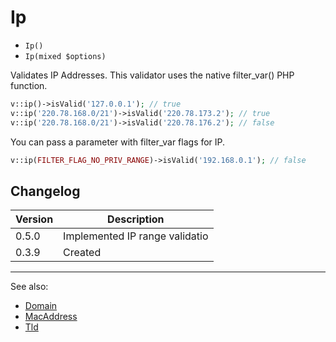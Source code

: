 # Ip

- `Ip()`
- `Ip(mixed $options)`

Validates IP Addresses. This validator uses the native filter_var()
PHP function.

```php
v::ip()->isValid('127.0.0.1'); // true
v::ip('220.78.168.0/21')->isValid('220.78.173.2'); // true
v::ip('220.78.168.0/21')->isValid('220.78.176.2'); // false
```

You can pass a parameter with filter_var flags for IP.

```php
v::ip(FILTER_FLAG_NO_PRIV_RANGE)->isValid('192.168.0.1'); // false
```

## Changelog

Version | Description
--------|-------------
  0.5.0 | Implemented IP range validatio
  0.3.9 | Created

***
See also:

- [Domain](Domain.md)
- [MacAddress](MacAddress.md)
- [Tld](Tld.md)
